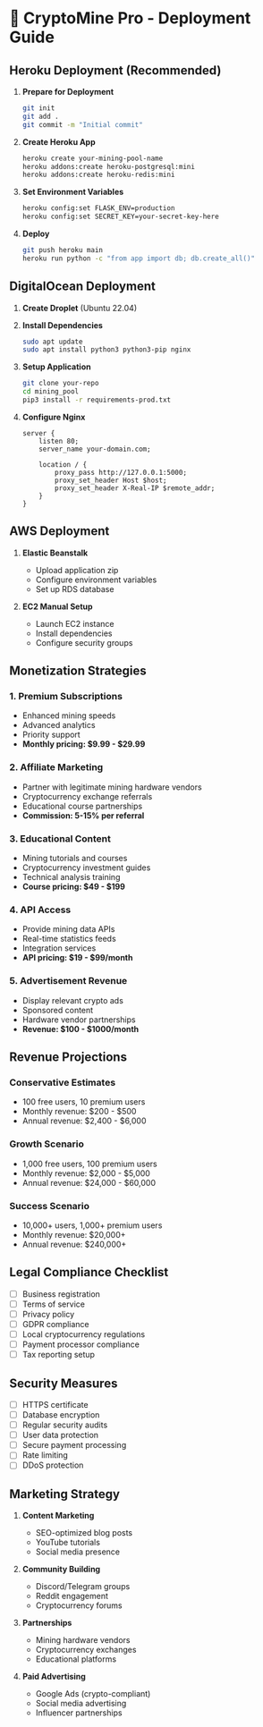
# 🚀 CryptoMine Pro - Deployment Guide

## Heroku Deployment (Recommended)

1. **Prepare for Deployment**
   ```bash
   git init
   git add .
   git commit -m "Initial commit"
   ```

2. **Create Heroku App**
   ```bash
   heroku create your-mining-pool-name
   heroku addons:create heroku-postgresql:mini
   heroku addons:create heroku-redis:mini
   ```

3. **Set Environment Variables**
   ```bash
   heroku config:set FLASK_ENV=production
   heroku config:set SECRET_KEY=your-secret-key-here
   ```

4. **Deploy**
   ```bash
   git push heroku main
   heroku run python -c "from app import db; db.create_all()"
   ```

## DigitalOcean Deployment

1. **Create Droplet** (Ubuntu 22.04)
2. **Install Dependencies**
   ```bash
   sudo apt update
   sudo apt install python3 python3-pip nginx
   ```

3. **Setup Application**
   ```bash
   git clone your-repo
   cd mining_pool
   pip3 install -r requirements-prod.txt
   ```

4. **Configure Nginx**
   ```nginx
   server {
       listen 80;
       server_name your-domain.com;
       
       location / {
           proxy_pass http://127.0.0.1:5000;
           proxy_set_header Host $host;
           proxy_set_header X-Real-IP $remote_addr;
       }
   }
   ```

## AWS Deployment

1. **Elastic Beanstalk**
   - Upload application zip
   - Configure environment variables
   - Set up RDS database

2. **EC2 Manual Setup**
   - Launch EC2 instance
   - Install dependencies
   - Configure security groups

## Monetization Strategies

### 1. Premium Subscriptions
- Enhanced mining speeds
- Advanced analytics
- Priority support
- **Monthly pricing: $9.99 - $29.99**

### 2. Affiliate Marketing
- Partner with legitimate mining hardware vendors
- Cryptocurrency exchange referrals
- Educational course partnerships
- **Commission: 5-15% per referral**

### 3. Educational Content
- Mining tutorials and courses
- Cryptocurrency investment guides
- Technical analysis training
- **Course pricing: $49 - $199**

### 4. API Access
- Provide mining data APIs
- Real-time statistics feeds
- Integration services
- **API pricing: $19 - $99/month**

### 5. Advertisement Revenue
- Display relevant crypto ads
- Sponsored content
- Hardware vendor partnerships
- **Revenue: $100 - $1000/month**

## Revenue Projections

### Conservative Estimates
- 100 free users, 10 premium users
- Monthly revenue: $200 - $500
- Annual revenue: $2,400 - $6,000

### Growth Scenario
- 1,000 free users, 100 premium users
- Monthly revenue: $2,000 - $5,000
- Annual revenue: $24,000 - $60,000

### Success Scenario
- 10,000+ users, 1,000+ premium users
- Monthly revenue: $20,000+
- Annual revenue: $240,000+

## Legal Compliance Checklist

- [ ] Business registration
- [ ] Terms of service
- [ ] Privacy policy
- [ ] GDPR compliance
- [ ] Local cryptocurrency regulations
- [ ] Payment processor compliance
- [ ] Tax reporting setup

## Security Measures

- [ ] HTTPS certificate
- [ ] Database encryption
- [ ] Regular security audits
- [ ] User data protection
- [ ] Secure payment processing
- [ ] Rate limiting
- [ ] DDoS protection

## Marketing Strategy

1. **Content Marketing**
   - SEO-optimized blog posts
   - YouTube tutorials
   - Social media presence

2. **Community Building**
   - Discord/Telegram groups
   - Reddit engagement
   - Cryptocurrency forums

3. **Partnerships**
   - Mining hardware vendors
   - Cryptocurrency exchanges
   - Educational platforms

4. **Paid Advertising**
   - Google Ads (crypto-compliant)
   - Social media advertising
   - Influencer partnerships
